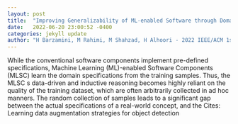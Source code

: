 ```yaml
---
layout: post
title:  "Improving Generalizability of ML-enabled Software through Domain Specification"
date:   2022-06-20 23:00:52 -0400
categories: jekyll update
author: "H Barzamini, M Rahimi, M Shahzad, H Alhoori - 2022 IEEE/ACM 1st International , 2022"
---
```

While the conventional software components implement pre-defined specifications, Machine Learning (ML)-enabled Software Components (MLSC) learn the domain specifications from the training samples. Thus, the MLSC s data-driven and inductive reasoning becomes highly reliant on the quality of the training dataset, which are often arbitrarily collected in ad hoc manners. The random collection of samples leads to a significant gap between the actual specifications of a real-world concept, and the  Cites: Learning data augmentation strategies for object detection